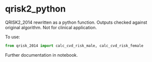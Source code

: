 # qrisk2_python
QRISK2_2014 rewritten as a python function.
Outputs checked against original algorithm.
Not for clinical application.

To use:

```python
from qrisk_2014 import calc_cvd_risk_male, calc_cvd_risk_female
```

Further documentation in notebook.

